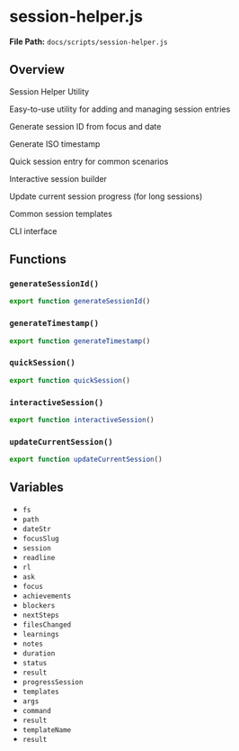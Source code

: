 # session-helper.js

**File Path:** `docs/scripts/session-helper.js`

## Overview

Session Helper Utility

Easy-to-use utility for adding and managing session entries

Generate session ID from focus and date

Generate ISO timestamp

Quick session entry for common scenarios

Interactive session builder

Update current session progress (for long sessions)

Common session templates

CLI interface

## Functions

### `generateSessionId()`

```typescript
export function generateSessionId()
```

### `generateTimestamp()`

```typescript
export function generateTimestamp()
```

### `quickSession()`

```typescript
export function quickSession()
```

### `interactiveSession()`

```typescript
export function interactiveSession()
```

### `updateCurrentSession()`

```typescript
export function updateCurrentSession()
```

## Variables

- `fs`
- `path`
- `dateStr`
- `focusSlug`
- `session`
- `readline`
- `rl`
- `ask`
- `focus`
- `achievements`
- `blockers`
- `nextSteps`
- `filesChanged`
- `learnings`
- `notes`
- `duration`
- `status`
- `result`
- `progressSession`
- `templates`
- `args`
- `command`
- `result`
- `templateName`
- `result`

